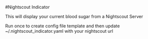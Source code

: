 #Nightscout Indicator

This will display your current blood sugar from a Nightscout Server

Run once to create config file template and then update ~/.nightscout_indicator.yaml with your nightscout url
